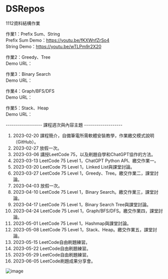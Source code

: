 # DSRepos
1112資料結構作業

作業1：Prefix Sum、String  
Prefix Sum Demo：https://youtu.be/fKXWnfZrSo4  
String Demo：https://youtu.be/wTLPm9r2X20


作業2：Greedy、Tree  
Demo URL：

作業3：Binary Search  
Demo URL：

作業4：Graph/BFS/DFS  
Demo URL：

作業5：Stack、Heap  
Demo URL：

------------------  課程週次與內容主題  -------------------
1. 2023-02-20 課程簡介，自備筆電所需軟體安裝教學，作業繳交模式說明（GitHub）。
2. 2023-02-27 放假一次。
3. 2023-03-06 講授LeetCode 75，以及刷題自學和ChatGPT協作的方法。
4. 2023-03-13 LeetCode 75 Level 1，ChatGPT Python API、繳交作業一。
5. 2023-03-20 LeetCode 75 Level 1，Linked List與課堂討論。
6. 2023-03-27 LeetCode 75 Level 1，Greedy、Tree。繳交作業二，課堂討論。
7. 2023-04-03 放假一次。
8. 2023-04-10 LeetCode 75 Level 1，Binary Search。繳交作業三，課堂討論。
9. 2023-04-17 LeetCode 75 Level 1，Binary Search Tree與課堂討論。
10. 2023-04-24 LeetCode 75 Level 1，Graph/BFS/DFS。繳交作業四，課堂討論。
11. 2023-05-01 LeetCode 75 Level 1，Hashmap與課堂討論。
12. 2023-05-08 LeetCode 75 Level 1，Stack、Heap。繳交作業五，課堂討論。
13. 2023-05-15 LeetCode自由刷題練習。
14. 2023-05-22 LeetCode自由刷題練習。
15. 2023-05-29 LeetCode自由刷題練習。
16. 2023-06-05 LeetCode刷題成果分享會。


![image](https://user-images.githubusercontent.com/19266318/227772628-31ad128a-bffc-4b94-b89e-d2f4d0241849.png)

